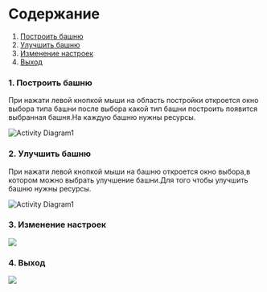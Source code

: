 ﻿# Содержание
1. [Построить башню](#1)
2. [Улучшить башню](#2)
3. [Изменение настроек](#3)
4. [Выход](#4)

### 1. Построить башню<a name="1"></a>
При нажати левой кнопкой мыши на область постройки откроется окно выбора типа башни после выбора какой тип башни построить появится выбранная башня.На каждую башню нужны ресурсы.

![Activity Diagram1](https://user-images.githubusercontent.com/50372504/67148923-b7e4cd00-f2ad-11e9-8397-9f455ed820e2.png)

### 2. Улучшить башню<a name="2"></a>
При нажати левой кнопкой мыши на башню откроется окно выбора,в котором можно выбрать улучшение башни.Для того чтобы улучшить башню нужны ресурсы.

![Activity Diagram1](https://user-images.githubusercontent.com/50372504/67149038-2fffc280-f2af-11e9-920d-b174475cc198.png)


### 3. Изменение настроек<a name="3"></a>
![](https://user-images.githubusercontent.com/50372504/67149670-b4097880-f2b6-11e9-84e9-3c5f1ae27331.jpg)
  
### 4. Выход<a name="4"></a>
![](https://user-images.githubusercontent.com/50372504/67149531-e619db00-f2b4-11e9-8f86-f212dc44c754.jpg)
